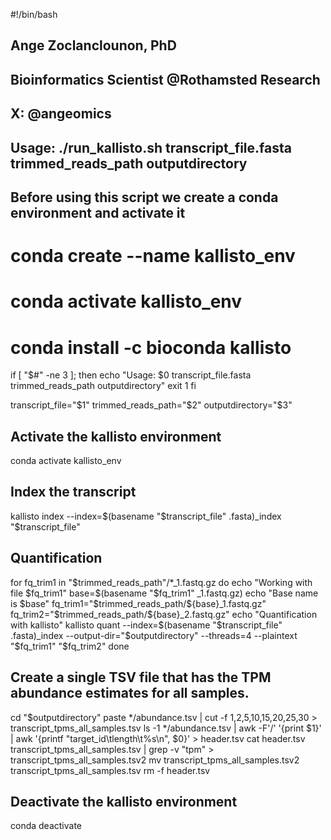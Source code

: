#!/bin/bash

## Ange Zoclanclounon, PhD
## Bioinformatics Scientist @Rothamsted Research
## X: @angeomics

## Usage: ./run_kallisto.sh transcript_file.fasta trimmed_reads_path outputdirectory


## Before using this script we create a conda environment and activate it

# conda create --name kallisto_env
# conda activate kallisto_env
# conda install -c bioconda kallisto



if [ "$#" -ne 3 ]; then
    echo "Usage: $0 transcript_file.fasta trimmed_reads_path outputdirectory"
    exit 1
fi

transcript_file="$1"
trimmed_reads_path="$2"
outputdirectory="$3"

## Activate the kallisto environment
conda activate kallisto_env

## Index the transcript
kallisto index --index=$(basename "$transcript_file" .fasta)_index "$transcript_file"

## Quantification
for fq_trim1 in "$trimmed_reads_path"/*_1.fastq.gz
do
    echo "Working with file $fq_trim1"  
    base=$(basename "$fq_trim1" _1.fastq.gz)
    echo "Base name is $base"
    fq_trim1="$trimmed_reads_path/${base}_1.fastq.gz"
    fq_trim2="$trimmed_reads_path/${base}_2.fastq.gz"
    echo "Quantification with kallisto"
    kallisto quant --index=$(basename "$transcript_file" .fasta)_index --output-dir="$outputdirectory" --threads=4 --plaintext "$fq_trim1" "$fq_trim2"
done

## Create a single TSV file that has the TPM abundance estimates for all samples.
cd "$outputdirectory"
paste */abundance.tsv | cut -f 1,2,5,10,15,20,25,30 > transcript_tpms_all_samples.tsv
ls -1 */abundance.tsv | awk -F'/' '{print $1}' | awk '{printf "target_id\tlength\t%s\n", $0}' > header.tsv
cat header.tsv transcript_tpms_all_samples.tsv | grep -v "tpm" > transcript_tpms_all_samples.tsv2
mv transcript_tpms_all_samples.tsv2 transcript_tpms_all_samples.tsv
rm -f header.tsv

## Deactivate the kallisto environment
conda deactivate
